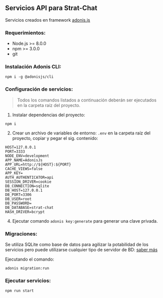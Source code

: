 ## Servicios API para Strat-Chat

Servicios creados en framework [adonis.js](https://adonisjs.com/)

### Requerimientos:

- Node.js >= 8.0.0  
- npm >= 3.0.0
- git

### Instalación Adonis  CLI:

`npm i -g @adonisjs/cli`

### Configuración de servicios:

> Todos los comandos listados a continuación deberán ser ejecutados en la carpeta raíz del proyecto.

1. Instalar dependencias del proyecto:

`npm i`

2. Crear un archivo de variables de entorno: `.env` en la carpeta raíz del proyecto, copiar y pegar el sig. contenido:

```
HOST=127.0.0.1
PORT=3333
NODE_ENV=development
APP_NAME=AdonisJs
APP_URL=http://${HOST}:${PORT}
CACHE_VIEWS=false
APP_KEY=
AUTH_AUTHENTICATOR=api
SESSION_DRIVER=cookie
DB_CONNECTION=sqlite
DB_HOST=127.0.0.1
DB_PORT=3306
DB_USER=root
DB_PASSWORD=
DB_DATABASE=strat-chat
HASH_DRIVER=bcrypt
```

4. Ejecutar comando `adonis key:generate` para generar una clave privada.

### Migraciones:

Se utiliza SQLite como base de datos para agilizar la potabilidad de los servicios pero puede utilizarse cualquier tipo de servidor de BD: [saber más](https://adonisjs.com/docs/4.1/database#_supported_databases)

Ejecutando el comando:

`adonis migration:run`


### Ejecutar servicios:

`npm run start`
